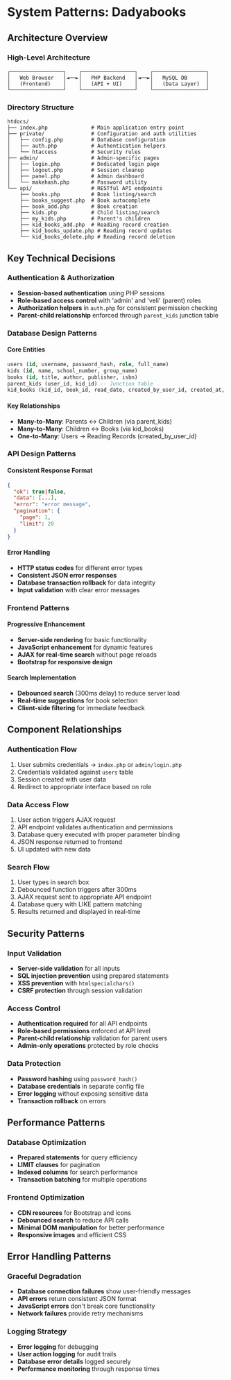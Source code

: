 # System Patterns: Dadyabooks

## Architecture Overview

### High-Level Architecture
```
┌─────────────────┐    ┌─────────────────┐    ┌─────────────────┐
│   Web Browser   │◄──►│   PHP Backend   │◄──►│   MySQL DB      │
│   (Frontend)    │    │   (API + UI)    │    │   (Data Layer)  │
└─────────────────┘    └─────────────────┘    └─────────────────┘
```

### Directory Structure
```
htdocs/
├── index.php              # Main application entry point
├── private/               # Configuration and auth utilities
│   ├── config.php         # Database configuration
│   ├── auth.php           # Authentication helpers
│   └── htaccess           # Security rules
├── admin/                 # Admin-specific pages
│   ├── login.php          # Dedicated login page
│   ├── logout.php         # Session cleanup
│   ├── panel.php          # Admin dashboard
│   └── makehash.php       # Password utility
└── api/                   # RESTful API endpoints
    ├── books.php          # Book listing/search
    ├── books_suggest.php  # Book autocomplete
    ├── book_add.php       # Book creation
    ├── kids.php           # Child listing/search
    ├── my_kids.php        # Parent's children
    ├── kid_books_add.php  # Reading record creation
    ├── kid_books_update.php # Reading record updates
    └── kid_books_delete.php # Reading record deletion
```

## Key Technical Decisions

### Authentication & Authorization
- **Session-based authentication** using PHP sessions
- **Role-based access control** with 'admin' and 'veli' (parent) roles
- **Authorization helpers** in `auth.php` for consistent permission checking
- **Parent-child relationship** enforced through `parent_kids` junction table

### Database Design Patterns

#### Core Entities
```sql
users (id, username, password_hash, role, full_name)
kids (id, name, school_number, group_name)
books (id, title, author, publisher, isbn)
parent_kids (user_id, kid_id) -- Junction table
kid_books (kid_id, book_id, read_date, created_by_user_id, created_at, updated_at)
```

#### Key Relationships
- **Many-to-Many**: Parents ↔ Children (via parent_kids)
- **Many-to-Many**: Children ↔ Books (via kid_books)
- **One-to-Many**: Users → Reading Records (created_by_user_id)

### API Design Patterns

#### Consistent Response Format
```json
{
  "ok": true|false,
  "data": [...],
  "error": "error message",
  "pagination": {
    "page": 1,
    "limit": 20
  }
}
```

#### Error Handling
- **HTTP status codes** for different error types
- **Consistent JSON error responses**
- **Database transaction rollback** for data integrity
- **Input validation** with clear error messages

### Frontend Patterns

#### Progressive Enhancement
- **Server-side rendering** for basic functionality
- **JavaScript enhancement** for dynamic features
- **AJAX for real-time search** without page reloads
- **Bootstrap for responsive design**

#### Search Implementation
- **Debounced search** (300ms delay) to reduce server load
- **Real-time suggestions** for book selection
- **Client-side filtering** for immediate feedback

## Component Relationships

### Authentication Flow
1. User submits credentials → `index.php` or `admin/login.php`
2. Credentials validated against `users` table
3. Session created with user data
4. Redirect to appropriate interface based on role

### Data Access Flow
1. User action triggers AJAX request
2. API endpoint validates authentication and permissions
3. Database query executed with proper parameter binding
4. JSON response returned to frontend
5. UI updated with new data

### Search Flow
1. User types in search box
2. Debounced function triggers after 300ms
3. AJAX request sent to appropriate API endpoint
4. Database query with LIKE pattern matching
5. Results returned and displayed in real-time

## Security Patterns

### Input Validation
- **Server-side validation** for all inputs
- **SQL injection prevention** using prepared statements
- **XSS prevention** with `htmlspecialchars()`
- **CSRF protection** through session validation

### Access Control
- **Authentication required** for all API endpoints
- **Role-based permissions** enforced at API level
- **Parent-child relationship** validation for parent users
- **Admin-only operations** protected by role checks

### Data Protection
- **Password hashing** using `password_hash()`
- **Database credentials** in separate config file
- **Error logging** without exposing sensitive data
- **Transaction rollback** on errors

## Performance Patterns

### Database Optimization
- **Prepared statements** for query efficiency
- **LIMIT clauses** for pagination
- **Indexed columns** for search performance
- **Transaction batching** for multiple operations

### Frontend Optimization
- **CDN resources** for Bootstrap and icons
- **Debounced search** to reduce API calls
- **Minimal DOM manipulation** for better performance
- **Responsive images** and efficient CSS

## Error Handling Patterns

### Graceful Degradation
- **Database connection failures** show user-friendly messages
- **API errors** return consistent JSON format
- **JavaScript errors** don't break core functionality
- **Network failures** provide retry mechanisms

### Logging Strategy
- **Error logging** for debugging
- **User action logging** for audit trails
- **Database error details** logged securely
- **Performance monitoring** through response times
